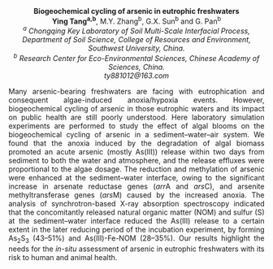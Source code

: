 <center><strong>Biogeochemical cycling of arsenic in eutrophic freshwaters</strong>

<center><strong>Ying Tang<sup>a,b</sup></strong>, M.Y. Zhang<sup>b</sup>, G.X. Sun<sup>b</sup> and G. Pan<sup>b</sup>

<center><i><sup>a</sup> Chongqing Key Laboratory of Soil Multi-Scale Interfacial Process, Department of Soil Science, College of Resources and Environment, Southwest University, China.</i>

<center><i><sup>b</sup> Research Center for Eco-Environmental Sciences, Chinese Academy of Sciences, China.</i>

<center><i>ty881012@163.com</i>

<p style=text-align:justify>Many arsenic-bearing freshwaters are facing with eutrophication and
consequent algae-induced anoxia/hypoxia events. However, biogeochemical
cycling of arsenic in those eutrophic waters and its impact on public
health are still poorly understood. Here laboratory simulation
experiments are performed to study the effect of algal blooms on the
biogeochemical cycling of arsenic in a sediment–water–air system.
We found that the anoxia induced by the
degradation of algal biomass promoted an acute arsenic (mostly As(III))
release within two days from sediment to both the water and atmosphere,
and the release effluxes were proportional to the algae dosage. The
reduction and methylation of arsenic were enhanced at the sediment–water
interface, owing to the significant increase in arsenate reductase genes
(<i>arr</i>A and <i>ars</i>C), and arsenite methyltransferase genes (<i>ars</i>M)
caused by the increased anoxia. The analysis of synchrotron-based X-ray
absorption spectroscopy indicated that the concomitantly released
natural organic matter (NOM) and sulfur (S) at the sediment–water
interface reduced the As(III) release to a certain extent in the later
reducing period of the incubation experiment, by forming As<sub>2</sub>S<sub>3</sub> (43–51%) and As(III)-Fe-NOM
(28–35%). Our results highlight the needs for the <i>in-situ</i> assessment
of arsenic in eutrophic freshwaters with its risk to human and animal
health.
